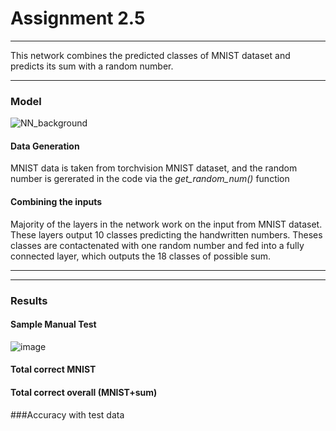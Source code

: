 # Assignment 2.5
------------
This network combines the predicted classes of MNIST dataset and predicts its sum with a random number.

------------
### Model
![NN_background](https://user-images.githubusercontent.com/27129645/211094396-55de01a2-5b60-49b5-8b2b-7f78dd78d41c.png)

#### Data Generation

MNIST data is taken from torchvision MNIST dataset, and the random number is gererated in the code via the *get_random_num()* function


#### Combining the inputs
Majority of the layers in the network work on the input from MNIST dataset. These layers output 10 classes predicting the handwritten numbers. Theses classes are contactenated with one random number and fed into a fully connected layer, which outputs the 18 classes of possible sum.

------------


------------
### Results
#### Sample Manual Test

![image](https://user-images.githubusercontent.com/27129645/211095543-16694d8e-6cca-4676-adf8-ac819283dad8.png)


#### Total correct MNIST
#### Total correct overall (MNIST+sum)

###Accuracy with test data
